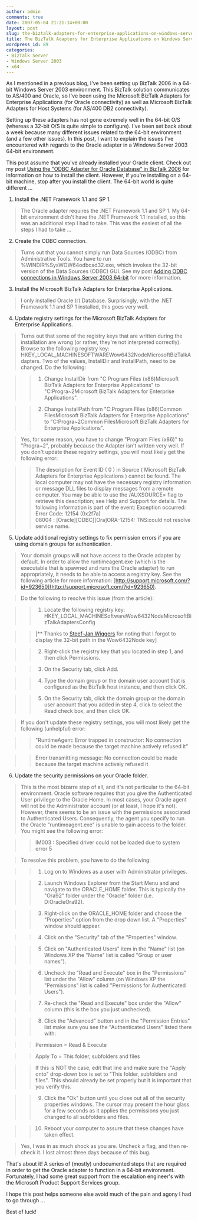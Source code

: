 ```yaml
---
author: admin
comments: true
date: 2007-05-04 21:21:14+00:00
layout: post
slug: the-biztalk-adapters-for-enterprise-applications-on-windows-server-2003-64-bit
title: The BizTalk Adapters for Enterprise Applications on Windows Server 2003 64-bit
wordpress_id: 89
categories:
- BizTalk Server
- Windows Server 2003
- x64
---
```


As I mentioned in a previous blog, I've been setting up BizTalk 2006 in a 64-bit Windows Server 2003 environment. This BizTalk solution communicates to AS/400 and Oracle, so I've been using the Microsoft BizTalk Adapters for Enterprise Applications (for Oracle connectivity) as well as Microsoft BizTalk Adapters for Host Systems (for AS/400 DB2 connectivity).




Setting up these adapters has not gone extremely well in the 64-bit O/S (whereas a 32-bit O/S is quite simple to configure). I've been set back about a week because many different issues related to the 64-bit environment (and a few other issues). In this post, I want to explain the issues I've encountered with regards to the Oracle adapter in a Windows Server 2003 64-bit environment.




This post assume that you've already installed your Oracle client. Check out my post [Using the "ODBC Adapter for Oracle Database" in BizTalk 2006](http://www.wadewegner.com/PermaLink,guid,c99bc4ea-984d-418c-aff7-9462f994f0a9.aspx) for information on how to install the client. However, if you're installing on a 64-bit machine, stop after you install the client. The 64-bit world is quite different ...




1. Install the .NET Framework 1.1 and SP 1.




> 

> 
> The Oracle adapter requires the .NET Framework 1.1 and SP 1. My 64-bit environment didn't have the .NET Framework 1.1 installed, so this was an additional step I had to take. This was the easiest of all the steps I had to take ...




2. Create the ODBC connection.




> 

> 
> Turns out that you cannot simply run Data Sources (ODBC) from Administrative Tools. You have to run %WINDIR%SysWOW64odbcad32.exe, which invokes the 32-bit version of the Data Sources (ODBC) GUI. See my post [Adding ODBC connections in Windows Server 2003 64-bit](http://www.wadewegner.com/PermaLink,guid,9d1ef109-430a-44a6-808b-807695592583.aspx) for more information.




3. Install the Microsoft BizTalk Adapters for Enterprise Applications.




> 

> 
> I only installed Oracle (r) Database. Surprisingly, with the .NET Framework 1.1 and SP 1 installed, this goes very well.




4. Update registry settings for the Microsoft BizTalk Adapters for Enterprise Applications.




> 

> 
> Turns out that some of the registry keys that are written during the installation are wrong (or rather, they're not interpreted correctly). Browse to the following registry key: HKEY_LOCAL_MACHINESOFTWAREWow6432NodeMicrosoftBizTalkAdapters. Two of the values, InstallDir and InstallPath, need to be changed. Do the following:
> 
> 

>
>> 

>> 
>> 1. Change InstallDir from "C:Program Files (x86)Microsoft BizTalk Adapters for Enterprise Applications" to "C:Progra~2Microsoft BizTalk Adapters for Enterprise Applications".
>> 
>> 

>> 
>> 2. Change InstallPath from "C:Program Files (x86)Common FilesMicrosoft BizTalk Adapters for Enterprise Applications" to "C:Progra~2Common FilesMicrosoft BizTalk Adapters for Enterprise Applications".
> 
> 

> 
> Yes, for some reason, you have to change "Program Files (x86)" to "Progra~2", probably because the Adapter isn't written very well. If you don't update these registry settings, you will most likely get the following error:
> 
> 

>
>> 

>> 
>> The description for Event ID ( 0 ) in Source ( Microsoft BizTalk Adapters for Enterprise Applications ) cannot be found. The local computer may not have the necessary registry information or message DLL files to display messages from a remote computer. You may be able to use the /AUXSOURCE= flag to retrieve this description; see Help and Support for details. The following information is part of the event: Exception occurred:  
Error Code: 12154 (0x2f7a)  
08004 : [Oracle][ODBC][Ora]ORA-12154: TNS:could not resolve service name.




5. Update additional registry settings to fix permission errors if you are using domain groups for authentication.




> 

> 
> Your domain groups will not have access to the Oracle adapter by default. In order to allow the runtimeagent.exe (which is the executable that is spawned and runs the Oracle adapter) to run appropriately, it needs to be able to access a registry key. See the following article for more information: [http://support.microsoft.com/?id=923650](http://support.microsoft.com/?id=923650).
> 
> 

> 
> Do the following to resolve this issue (from the article):
> 
> 

>
>> 

>> 
>> 1. Locate the following registry key: HKEY_LOCAL_MACHINESoftwareWow6432NodeMicrosoftBizTalkAdaptersConfig
>> 
>> 

>> 
>> [** Thanks to [Steef-Jan Wiggers](http://www.soa-thoughts.blogspot.com/) for noting that I forgot to display the 32-bit path in the Wow6432Node key]
>> 
>> 

>> 
>> 2. Right-click the registry key that you located in step 1, and then click Permissions. 
>> 
>> 

>> 
>> 3. On the Security tab, click Add. 
>> 
>> 

>> 
>> 4. Type the domain group or the domain user account that is configured as the BizTalk host instance, and then click OK. 
>> 
>> 

>> 
>> 5. On the Security tab, click the domain group or the domain user account that you added in step 4, click to select the Read check box, and then click OK. 
> 
> 

> 
> If you don't update these registry settings, you will most likely get the following (unhelpful) error:
> 
> 

>
>> 

>> 
>> "RuntimeAgent: Error trapped in constructor: No connection could be made because the target machine actively refused it"
>> 
>> 

>> 
>> Error transmitting message: No connection could be made because the target machine actively refused it




6. Update the security permissions on your Oracle folder.




> 

> 
> This is the most bizarre step of all, and it's not particular to the 64-bit environment. Oracle software requires that you give the Authenticated User privilege to the Oracle Home. In most cases, your Oracle agent will not be the Administrator account (or at least, I hope it's not). However, there seems to be an issue with the permissions associated to Authenticated Users. Consequently, the agent you specify to run the Oracle "runtimeagent.exe" is unable to gain access to the folder. You might see the following error:
> 
> 

>
>> 

>> 
>> IM003 : Specified driver could not be loaded due to system error 5
> 
> 

> 
> To resolve this problem, you have to do the following:
> 
> 

>
>> 

>> 
>> 1. Log on to Windows as a user with Administrator privileges.
>> 
>> 

>> 
>> 

>> 
>> 2. Launch Windows Explorer from the Start Menu and and navigate to the ORACLE_HOME folder. This is typically the "Ora92" folder under the "Oracle" folder (i.e. D:OracleOra92).
>> 
>> 

>> 
>> 

>> 
>> 3. Right-click on the ORACLE_HOME folder and choose the "Properties" option from the drop down list. A "Properties" window should appear.
>> 
>> 

>> 
>> 

>> 
>> 4. Click on the "Security" tab of the "Properties" window.
>> 
>> 

>> 
>> 

>> 
>> 5. Click on "Authenticated Users" item in the "Name" list (on Windows XP the "Name" list is called "Group or user names").
>> 
>> 

>> 
>> 

>> 
>> 6. Uncheck the "Read and Execute" box in the "Permissions" list under the "Allow" column (on Windows XP the "Permissions" list is called "Permissions for Authenticated Users").
>> 
>> 

>> 
>> 

>> 
>> 7. Re-check the "Read and Execute" box under the "Allow" column (this is the box you just unchecked).
>> 
>> 

>> 
>> 

>> 
>> 8. Click the "Advanced" button and in the "Permission Entries" list make sure you see the "Authenticated Users" listed there with:
>> 
>> 

>> 
>> 

>> 
>> Permission = Read & Execute
>> 
>> 

>> 
>> Apply To = This folder, subfolders and files
>> 
>> 

>> 
>> 

>> 
>> If this is NOT the case, edit that line and make sure the "Apply onto" drop-down box is set to "This folder, subfolders and files". This should already be set properly but it is important that you verify this.
>> 
>> 

>> 
>> 

>> 
>> 9. Click the "Ok" button until you close out all of the security properties windows. The cursor may present the hour glass for a few seconds as it applies the permissions you just changed to all subfolders and files.
>> 
>> 

>> 
>> 

>> 
>> 10. Reboot your computer to assure that these changes have taken effect.
> 
> 

> 
> Yes, I was in as much shock as you are. Uncheck a flag, and then re-check it. I lost almost three days because of this bug.




That's about it! A series of (mostly) undocumented steps that are required in order to get the Oracle adapter to function in a 64-bit environment. Fortunately, I had some great support from the escalation engineer's with the Microsoft Product Support Services group.







I hope this post helps someone else avoid much of the pain and agony I had to go through ...




Best of luck!
